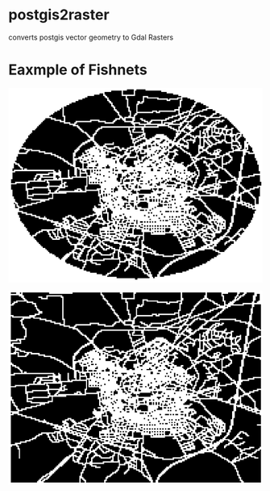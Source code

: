 # postgis2raster
converts postgis vector geometry to Gdal Rasters 

# Eaxmple of Fishnets
![circle](https://raw.githubusercontent.com/sandeepgadhwal/postgis2raster/master/circle.PNG)


![rectangle](https://raw.githubusercontent.com/sandeepgadhwal/postgis2raster/master/rectangle.PNG)
